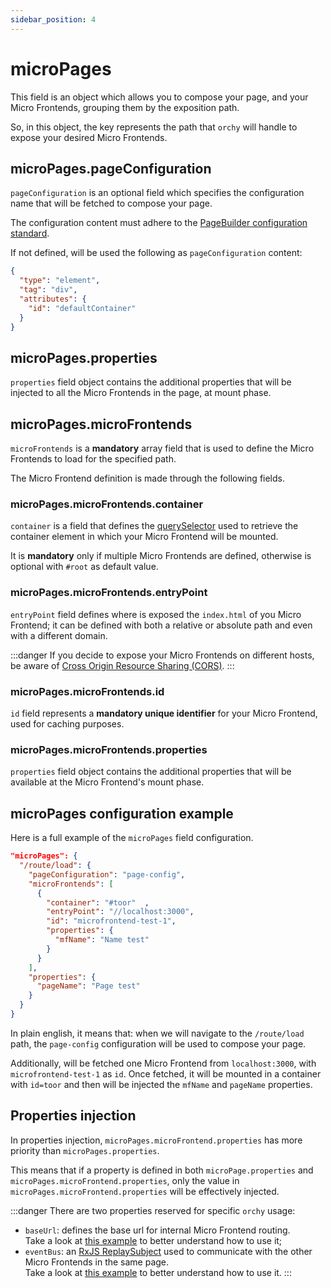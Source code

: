```yaml
---
sidebar_position: 4
---
```


# microPages

This field is an object which allows you to compose your page, and your Micro Frontends, grouping them by the exposition path.

So, in this object, the key represents the path that `orchy` will handle to expose your desired Micro Frontends.

## microPages.pageConfiguration

`pageConfiguration` is an optional field which specifies the configuration name that will be fetched to compose your page.

The configuration content must adhere to the [PageBuilder configuration standard](../page-configuration/page-configuration.md).

If not defined, will be used the following as `pageConfiguration` content:
```json
{
  "type": "element",
  "tag": "div",
  "attributes": {
    "id": "defaultContainer"
  }
}
```

## microPages.properties

`properties` field object contains the additional properties that will be injected to all the Micro Frontends in the page, at mount phase.

## microPages.microFrontends

`microFrontends` is a **mandatory** array field that is used to define the Micro Frontends to load for the specified path.

The Micro Frontend definition is made through the following fields.

### microPages.microFrontends.container

`container` is a field that defines the [querySelector](https://developer.mozilla.org/en-US/docs/Web/API/Document/querySelector) used to retrieve the container element in which your Micro Frontend will be mounted.

It is **mandatory** only if multiple Micro Frontends are defined, otherwise is optional with `#root` as default value.

### microPages.microFrontends.entryPoint

`entryPoint` field defines where is exposed the `index.html` of you Micro Frontend; it can be defined with both a relative or absolute path and even with a different domain.

:::danger
If you decide to expose your Micro Frontends on different hosts, be aware of [Cross Origin Resource Sharing (CORS)](https://developer.mozilla.org/en-US/docs/Web/HTTP/CORS).
:::

### microPages.microFrontends.id

`id` field represents a **mandatory unique identifier** for your Micro Frontend, used for caching purposes.

### microPages.microFrontends.properties

`properties` field object contains the additional properties that will be available at the Micro Frontend's mount phase.


## microPages configuration example

Here is a full example of the `microPages` field configuration.

```json
"microPages": {
  "/route/load": {
    "pageConfiguration": "page-config",
    "microFrontends": [
      {
        "container": "#toor"  ,
        "entryPoint": "//localhost:3000",
        "id": "microfrontend-test-1",
        "properties": {
          "mfName": "Name test"
        }
      }
    ],
    "properties": {
      "pageName": "Page test"
    }
  }
}
```

In plain english, it means that: when we will navigate to the `/route/load` path, the `page-config` configuration will be used to compose your page.

Additionally, will be fetched one Micro Frontend from `localhost:3000`, with `microfrontend-test-1` as `id`. Once fetched, it will be mounted in a container with `id=toor` and then will be injected the `mfName` and `pageName` properties.

## Properties injection

In properties injection, `microPages.microFrontend.properties` has more priority than `microPages.properties`.

This means that if a property is defined in both `microPage.properties` and `microPages.microFrontend.properties`, only the value in `microPages.microFrontend.properties` will be effectively injected.

:::danger
There are two properties reserved for specific `orchy` usage:
- `baseUrl`: defines the base url for internal Micro Frontend routing.  
  Take a look at [this example](https://github.com/orchy-mfe/orchy-examples/tree/main/examples/routing-mfe) to better understand how to use it;
- `eventBus`: an [RxJS ReplaySubject](https://rxjs.dev/api/index/class/ReplaySubject) used to communicate with the other Micro Frontends in the same page.  
    Take a look at [this example](https://github.com/orchy-mfe/orchy-examples/tree/main/examples/communication-mfe-mfe) to better understand how to use it.
:::